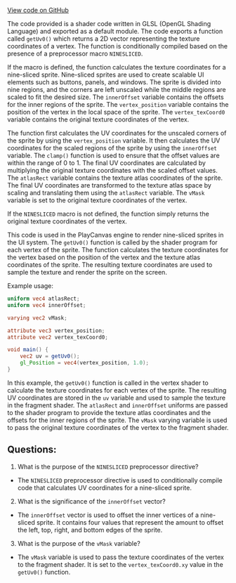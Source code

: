 [View code on GitHub](https://github.com/playcanvas/engine/src/scene/shader-lib/chunks/lit/vert/uv0.js)

The code provided is a shader code written in GLSL (OpenGL Shading Language) and exported as a default module. The code exports a function called `getUv0()` which returns a 2D vector representing the texture coordinates of a vertex. The function is conditionally compiled based on the presence of a preprocessor macro `NINESLICED`. 

If the macro is defined, the function calculates the texture coordinates for a nine-sliced sprite. Nine-sliced sprites are used to create scalable UI elements such as buttons, panels, and windows. The sprite is divided into nine regions, and the corners are left unscaled while the middle regions are scaled to fit the desired size. The `innerOffset` variable contains the offsets for the inner regions of the sprite. The `vertex_position` variable contains the position of the vertex in the local space of the sprite. The `vertex_texCoord0` variable contains the original texture coordinates of the vertex. 

The function first calculates the UV coordinates for the unscaled corners of the sprite by using the `vertex_position` variable. It then calculates the UV coordinates for the scaled regions of the sprite by using the `innerOffset` variable. The `clamp()` function is used to ensure that the offset values are within the range of 0 to 1. The final UV coordinates are calculated by multiplying the original texture coordinates with the scaled offset values. The `atlasRect` variable contains the texture atlas coordinates of the sprite. The final UV coordinates are transformed to the texture atlas space by scaling and translating them using the `atlasRect` variable. The `vMask` variable is set to the original texture coordinates of the vertex.

If the `NINESLICED` macro is not defined, the function simply returns the original texture coordinates of the vertex.

This code is used in the PlayCanvas engine to render nine-sliced sprites in the UI system. The `getUv0()` function is called by the shader program for each vertex of the sprite. The function calculates the texture coordinates for the vertex based on the position of the vertex and the texture atlas coordinates of the sprite. The resulting texture coordinates are used to sample the texture and render the sprite on the screen. 

Example usage:

```glsl
uniform vec4 atlasRect;
uniform vec4 innerOffset;

varying vec2 vMask;

attribute vec3 vertex_position;
attribute vec2 vertex_texCoord0;

void main() {
    vec2 uv = getUv0();
    gl_Position = vec4(vertex_position, 1.0);
}
``` 

In this example, the `getUv0()` function is called in the vertex shader to calculate the texture coordinates for each vertex of the sprite. The resulting UV coordinates are stored in the `uv` variable and used to sample the texture in the fragment shader. The `atlasRect` and `innerOffset` uniforms are passed to the shader program to provide the texture atlas coordinates and the offsets for the inner regions of the sprite. The `vMask` varying variable is used to pass the original texture coordinates of the vertex to the fragment shader.
## Questions: 
 1. What is the purpose of the `NINESLICED` preprocessor directive?
- The `NINESLICED` preprocessor directive is used to conditionally compile code that calculates UV coordinates for a nine-sliced sprite.

2. What is the significance of the `innerOffset` vector?
- The `innerOffset` vector is used to offset the inner vertices of a nine-sliced sprite. It contains four values that represent the amount to offset the left, top, right, and bottom edges of the sprite.

3. What is the purpose of the `vMask` variable?
- The `vMask` variable is used to pass the texture coordinates of the vertex to the fragment shader. It is set to the `vertex_texCoord0.xy` value in the `getUv0()` function.